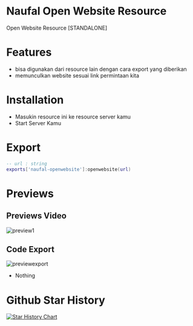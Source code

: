 # Naufal Open Website Resource

Open Website Resource [STANDALONE]

# Features 
- bisa digunakan dari resource lain dengan cara export yang diberikan
- memunculkan website sesuai link permintaan kita

# Installation
- Masukin resource ini ke resource server kamu
- Start Server Kamu

# Export

```lua
-- url : string
exports['naufal-openwebsite']:openwebsite(url)
```

# Previews 
## Previews Video

![preview1](https://r2.fivemanage.com/WX5Hv6yMgODTgG2WF6rml/previewvideo1.gif)

## Code Export

![previewexport](https://r2.fivemanage.com/WX5Hv6yMgODTgG2WF6rml/codepreviewexportopenwebsitenaufalgithub.png)

- Nothing

# Github Star History

[![Star History Chart](https://api.star-history.com/svg?repos=naufalmulyarizki/naufal-openwebsite&type=Date)](https://star-history.com/#naufalmulyarizki/naufal-openwebsite&Date)